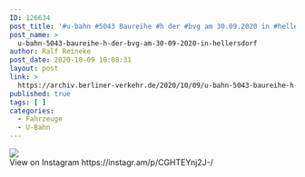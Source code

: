 ```yaml
---
ID: 126634
post_title: '#u-bahn #5043 Baureihe #h der #bvg am 30.09.2020 in #hellersdorf'
post_name: >
  u-bahn-5043-baureihe-h-der-bvg-am-30-09-2020-in-hellersdorf
author: Ralf Reineke
post_date: 2020-10-09 10:08:31
layout: post
link: >
  https://archiv.berliner-verkehr.de/2020/10/09/u-bahn-5043-baureihe-h-der-bvg-am-30-09-2020-in-hellersdorf/
published: true
tags: [ ]
categories:
  - Fahrzeuge
  - U-Bahn
---
```

<div><img src='https://scontent-iad3-1.cdninstagram.com/v/t51.29350-15/120988960_186471116327358_6121711749493900445_n.jpg?_nc_cat=107&_nc_sid=8ae9d6&_nc_ohc=aKflOVplSqsAX9t_8vJ&_nc_ht=scontent-iad3-1.cdninstagram.com&oh=4077fee8fbd77e91da6008f3bb6ba631&oe=5FA6BF56' style='max-width:600px;' /><br/><div>View on Instagram https://instagr.am/p/CGHTEYnj2J-/</div></div>